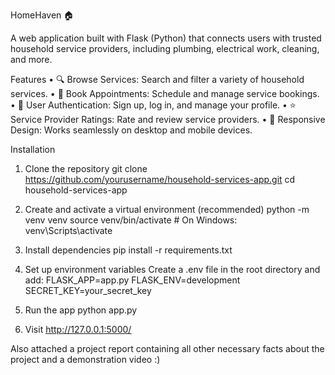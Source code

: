 HomeHaven 🏠

A web application built with Flask (Python) that connects users with trusted household service providers, including plumbing, electrical work, cleaning, and more.

Features
•	🔍 Browse Services: Search and filter a variety of household services.
•	📝 Book Appointments: Schedule and manage service bookings.
•	👤 User Authentication: Sign up, log in, and manage your profile.
•	⭐ Service Provider Ratings: Rate and review service providers.
•	📱 Responsive Design: Works seamlessly on desktop and mobile devices.

Installation
1.	Clone the repository
git clone https://github.com/yourusername/household-services-app.git
cd household-services-app

2.	Create and activate a virtual environment (recommended)
python -m venv venv
source venv/bin/activate  # On Windows: venv\Scripts\activate

3.	Install dependencies
pip install -r requirements.txt

4.	Set up environment variables
Create a .env file in the root directory and add:
FLASK_APP=app.py
FLASK_ENV=development
SECRET_KEY=your_secret_key

5.	Run the app
python app.py

6.	Visit
http://127.0.0.1:5000/

Also attached a project report containing all other necessary facts about the project and a demonstration video :)



